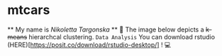 # mtcars

** My name is _Nikoletta Targonska_ ** :dizzy: 
The image below depicts a ~~k-means~~ hierarchcal clustering.
`Data Analysis` 
You can download rstudio (HERE)[https://posit.co/download/rstudio-desktop/] ! :computer:
